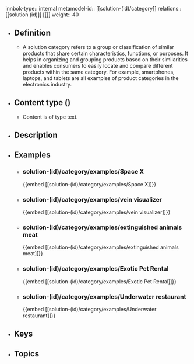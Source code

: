 innbok-type:: internal
metamodel-id:: [[solution-(id)/category]]
relations:: [[solution (id)]] [[]]
weight:: 40

- ## Definition
  - A solution category refers to a group or classification of similar products that share certain characteristics, functions, or purposes. It helps in organizing and grouping products based on their similarities and enables consumers to easily locate and compare different products within the same category. For example, smartphones, laptops, and tablets are all examples of product categories in the electronics industry.
- ## Content type ()
  - Content is of type text.
  
- ## Description
- ## Examples
  - ### solution-(id)/category/examples/Space X
    {{embed [[solution-(id)/category/examples/Space X]]}}
  - ### solution-(id)/category/examples/vein visualizer
    {{embed [[solution-(id)/category/examples/vein visualizer]]}}
  - ### solution-(id)/category/examples/extinguished animals meat
    {{embed [[solution-(id)/category/examples/extinguished animals meat]]}}
  - ### solution-(id)/category/examples/Exotic Pet Rental
    {{embed [[solution-(id)/category/examples/Exotic Pet Rental]]}}
  - ### solution-(id)/category/examples/Underwater restaurant
    {{embed [[solution-(id)/category/examples/Underwater restaurant]]}}
  
- ## Keys
  
- ## Topics
  

